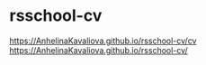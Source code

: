 # rsschool-cv
https://AnhelinaKavaliova.github.io/rsschool-cv/cv
https://AnhelinaKavaliova.github.io/rsschool-cv/